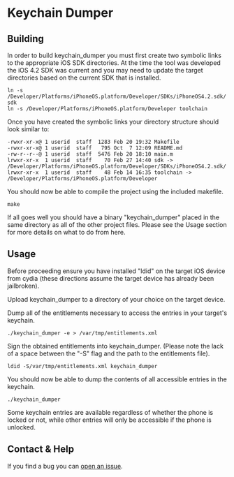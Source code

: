 # Keychain Dumper

## Building

In order to build keychain_dumper you must first create two symbolic links to the appropriate iOS SDK directories. At the time the tool was developed the iOS 4.2 SDK was current and you may need to update the target directories based on the current SDK that is installed.  

	ln -s /Developer/Platforms/iPhoneOS.platform/Developer/SDKs/iPhoneOS4.2.sdk/ sdk
	ln -s /Developer/Platforms/iPhoneOS.platform/Developer toolchain

Once you have created the symbolic links your directory structure should look similar to:

	-rwxr-xr-x@ 1 userid  staff  1283 Feb 20 19:32 Makefile
	-rwxr-xr-x@ 1 userid  staff   795 Oct  7 12:09 README.md
	-rw-r--r--@ 1 userid  staff  5476 Feb 20 18:10 main.m
	lrwxr-xr-x  1 userid  staff    70 Feb 27 14:40 sdk -> /Developer/Platforms/iPhoneOS.platform/Developer/SDKs/iPhoneOS4.2.sdk/
	lrwxr-xr-x  1 userid  staff    48 Feb 14 16:35 toolchain -> /Developer/Platforms/iPhoneOS.platform/Developer

You should now be able to compile the project using the included makefile.

	make

If all goes well you should have a binary "keychain_dumper" placed in the same directory as all of the other project files.  Please see the Usage section for more details on what to do from here.

## Usage

Before proceeding ensure you have installed "ldid" on the target iOS device from cydia (these directions assume the target device has already been jailbroken).  

Upload keychain_dumper to a directory of your choice on the target device.

Dump all of the entitlements necessary to access the entries in your target's keychain.

    ./keychain_dumper -e > /var/tmp/entitlements.xml

Sign the obtained entitlements into keychain_dumper. (Please note the lack of a space between the "-S" flag and the path to the entitlements file).

	ldid -S/var/tmp/entitlements.xml keychain_dumper

You should now be able to dump the contents of all accessible entries in the keychain.

	./keychain_dumper

Some keychain entries are available regardless of whether the phone is locked or not, while other entries will only be accessible if the phone is unlocked.    

## Contact & Help

If you find a bug you can [open an issue](http://github.com/ptoomey3/Keychain-Dumper/issues).
